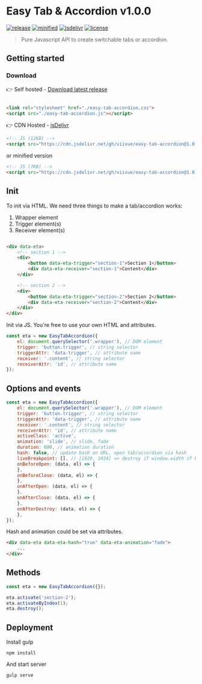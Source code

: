 # Easy Tab & Accordion v1.0.0

[![release](https://badgen.net/github/release/viivue/easy-tab-accordion/)](https://github.com/viivue/easy-tab-accordion/releases/latest)
[![minified](https://badgen.net/badge/minified/7KB/cyan)](https://www.jsdelivr.com/package/gh/viivue/easy-tab-accordion)
[![jsdelivr](https://data.jsdelivr.com/v1/package/gh/viivue/easy-tab-accordion/badge?style=rounded)](https://www.jsdelivr.com/package/gh/viivue/easy-tab-accordion)
[![license](https://badgen.net/github/license/viivue/easy-tab-accordion/)](https://github.com/viivue/easy-tab-accordion/blob/main/LICENSE)

> Pure Javascript API to create switchable tabs or accordion.

## Getting started

### Download

👉 Self hosted - [Download latest release](https://github.com/viivue/easy-tab-accordion/releases/latest)

```html

<link rel="stylesheet" href="./easy-tab-accordion.css">
<script src="./easy-tab-accordion.js"></script>
```

👉 CDN Hosted - [jsDelivr](https://www.jsdelivr.com/package/gh/viivue/easy-tab-accordion)

```html
<!-- JS (12KB) -->
<script src="https://cdn.jsdelivr.net/gh/viivue/easy-tab-accordion@1.0.0/build/easy-tab-accordion.js"></script>
```

or minified version

```html
<!-- JS (7KB) -->
<script src="https://cdn.jsdelivr.net/gh/viivue/easy-tab-accordion@1.0.0/dist/easy-tab-accordion.min.js"></script>
```

## Init

To init via HTML. We need three things to make a tab/accordion works:

1. Wrapper element
2. Trigger element(s)
3. Receiver element(s)

```html

<div data-eta>
    <!-- section 1 -->
    <div>
        <button data-eta-trigger="section-1">Section 1</button>
        <div data-eta-receiver="section-1">Content</div>
    </div>

    <!-- section 2 -->
    <div>
        <button data-eta-trigger="section-2">Section 2</button>
        <div data-eta-receiver="section-2">Content</div>
    </div>
</div>
```

Init via JS. You're free to use your own HTML and attributes.

```js
const eta = new EasyTabAccordion({
    el: document.querySelector('.wrapper'), // DOM element
    trigger: 'button.trigger', // string selector
    triggerAttr: 'data-trigger', // attribute name
    receiver: '.content', // string selector
    receiverAttr: 'id', // attribute name
});
```

## Options and events

```js
const eta = new EasyTabAccordion({
    el: document.querySelector('.wrapper'), // DOM element
    trigger: 'button.trigger', // string selector
    triggerAttr: 'data-trigger', // attribute name
    receiver: '.content', // string selector
    receiverAttr: 'id', // attribute name
    activeClass: 'active',
    animation: 'slide', // slide, fade
    duration: 600, // animation duration
    hash: false, // update hash on URL, open tab/accordion via hash
    liveBreakpoint: [], // [1920, 1024] => destroy if window.width if bigger than 1920 or less than 1024
    onBeforeOpen: (data, el) => {
    },
    onBeforeClose: (data, el) => {
    },
    onAfterOpen: (data, el) => {
    },
    onAfterClose: (data, el) => {
    },
    onAfterDestroy: (data, el) => {
    },
});
```

Hash and animation could be set via attributes.

```html
<div data-eta data-eta-hash="true" data-eta-animation="fade">
    ...
</div>
```

## Methods

```js
const eta = new EasyTabAccordion({});

eta.activate('section-2');
eta.activateByIndex(1);
eta.destroy();
```

## Deployment

Install gulp

```shell
npm install
```

And start server

```shell
gulp serve
```
